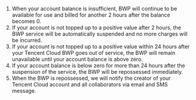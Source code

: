 1. When your account balance is insufficient, BWP will continue to be available for use and billed for another 2 hours after the balance becomes 0.
2. If your account is not topped up to a positive value after 2 hours, the BWP service will be automatically suspended and no more charges will be incurred.
3. If your account is not topped up to a positive value within 24 hours after your Tencent Cloud BWP goes out of service, the BWP will remain unavailable until your account balance is above zero.
4. If your account balance is below zero for more than 24 hours after the suspension of the service, the BWP will be repossessed immediately.
5. When the BWP is repossessed, we will notify the creator of your Tencent Cloud account and all collaborators via email and SMS message.
